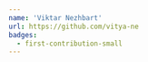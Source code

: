 ```yaml
---
name: 'Viktar Nezhbart'
url: https://github.com/vitya-ne
badges:
  - first-contribution-small
---
```

